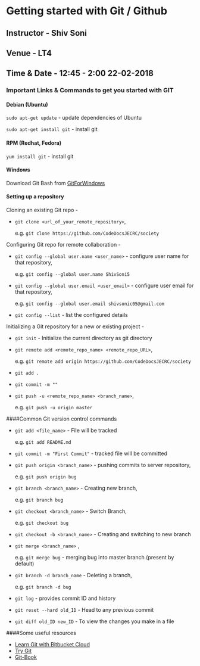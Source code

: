 # Getting started with Git / Github

## Instructor - Shiv Soni
## Venue - LT4
## Time & Date - 12:45 - 2:00 22-02-2018

### Important Links & Commands to get you started with **GIT**
#### Debian (Ubuntu)
`sudo apt-get update` - update dependencies of Ubuntu

`sudo apt-get install git` - install git
#### RPM (Redhat, Fedora)
`yum install git` - install git
#### Windows
Download Git Bash from [GitForWindows](https://gitforwindows.org)

#### Setting up a repository
Cloning an existing Git repo -
- `git clone <url_of_your_remote_repository>`,

  e.g. `git clone https://github.com/CodeDocsJECRC/society`

Configuring Git repo for remote collaboration -
- `git config --global user.name <user_name>` - configure user name for that repository,

  e.g. `git config --global user.name ShivSoni5`
- `git config --global user.email <user_email>` - configure user email for that repository,

  e.g. `git config --global user.email shivsonic05@gmail.com`
- `git config --list` - list the configured details

Initializing a Git repository for a new or existing project -
- `git init` - Initialize the current directory as git directory
- `git remote add <remote_repo_name> <remote_repo_URL>`,

  e.g. `git remote add origin https://github.com/CodeDocsJECRC/society`
- `git add .`
- `git commit -m ""`
- `git push -u <remote_repo_name> <branch_name>`,

  e.g. `git push -u origin master` 

####Common Git version control commands 
- `git add <file_name>` - File will be tracked 

  e.g. `git add README.md`
- `git commit -m "First Commit"` - tracked file will be committed
- `git push origin <branch_name>` - pushing commits to server repository,

  e.g. `git push origin bug`
- `git branch <branch_name>` - Creating new branch,

  e.g. `git branch bug` 
- `git checkout <branch_name>` - Switch Branch,

  e.g. `git checkout bug`
- `git checkout -b <branch_name>` - Creating and switching to new branch
- `git merge <branch_name>` ,

  e.g. `git merge bug` - merging bug into master branch (present by default)
- `git branch -d branch_name` - Deleting a branch,

  e.g. `git branch -d bug`
- `git log` - provides commit ID and history 
- `git reset --hard old_ID` - Head to any previous commit
- `git diff old_ID new_ID` - To view the changes you make in a file

####Some useful resources
- [Learn Git with Bitbucket Cloud](https://www.atlassian.com/git/tutorials/learn-git-with-bitbucket-cloud)
- [Try Git](https://try.github.io/levels/1/challenges/1)
- [Git-Book](https://git-scm.com/book/en/v2)
